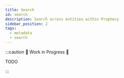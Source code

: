 ```yaml
---
title: Search
id: search
description: Search across entities within Prophecy
sidebar_position: 2
tags:
  - metadata
  - search
---
```


:::caution 🚧 Work in Progress 🚧

TODO

:::
